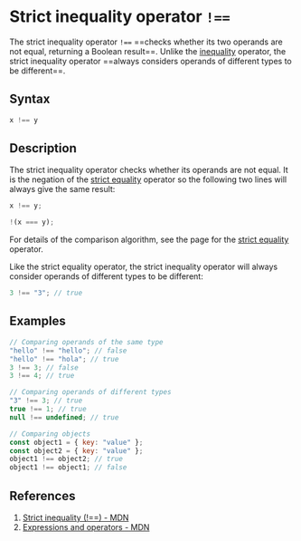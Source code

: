 # Strict inequality operator `!==`

The strict inequality operator `!==` ==checks whether its two operands are not equal, returning a Boolean result==. Unlike the [inequality](https://developer.mozilla.org/en-US/docs/Web/JavaScript/Reference/Operators/Inequality) operator, the strict inequality operator ==always considers operands of different types to be different==.

## Syntax

```js
x !== y
```

## Description

The strict inequality operator checks whether its operands are not equal. It is the negation of the [strict equality](https://developer.mozilla.org/en-US/docs/Web/JavaScript/Reference/Operators/Strict_equality) operator so the following two lines will always give the same result:

```js
x !== y;

!(x === y);
```

For details of the comparison algorithm, see the page for the [strict equality](https://developer.mozilla.org/en-US/docs/Web/JavaScript/Reference/Operators/Strict_equality) operator.

Like the strict equality operator, the strict inequality operator will always consider operands of different types to be different:

```js
3 !== "3"; // true
```

## Examples

```js
// Comparing operands of the same type
"hello" !== "hello"; // false
"hello" !== "hola"; // true
3 !== 3; // false
3 !== 4; // true

// Comparing operands of different types
"3" !== 3; // true
true !== 1; // true
null !== undefined; // true

// Comparing objects
const object1 = { key: "value" };
const object2 = { key: "value" };
object1 !== object2; // true
object1 !== object1; // false
```

## References

1. [Strict inequality (!==) - MDN](https://developer.mozilla.org/en-US/docs/Web/JavaScript/Reference/Operators/Strict_inequality)
2. [Expressions and operators - MDN](https://developer.mozilla.org/en-US/docs/Web/JavaScript/Reference/Operators)